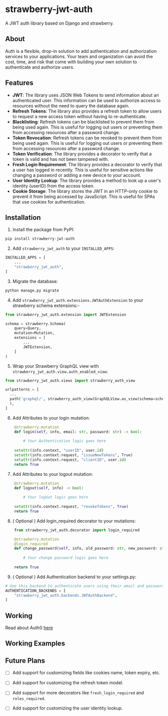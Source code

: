 # strawberry-jwt-auth

A JWT auth library based on Django and strawberry.

## About
Auth is a flexible, drop-in solution to add authentication and authorization services to your applications. Your team and organization can avoid the cost, time, and risk that come with building your own solution to authenticate and authorize users.

## Features
- **JWT**: The library uses JSON Web Tokens to send information about an authenticated user. This information can be used to authorize access to resources without the need to query the database again.
- **Refresh Tokens**: The library also provides a refresh token to allow users to request a new access token without having to re-authenticate.
- **Blacklisting**: Refresh tokens can be blacklisted to prevent them from being used again. This is useful for logging out users or preventing them from accessing resources after a password change.
- **Token Revocation**: Refresh tokens can be revoked to prevent them from being used again. This is useful for logging out users or preventing them from accessing resources after a password change.
- **Token Verification**: The library provides a decorator to verify that a token is valid and has not been tampered with.
- **Fresh Login Requirement**: The library provides a decorator to verify that a user has logged in recently. This is useful for sensitive actions like changing a password or adding a new device to your account.
- **User Identity Lookup**: The library provides a method to look up a user's identity (userID) from the access token.
- **Cookie Storage**: The library stores the JWT in an HTTP-only cookie to prevent it from being accessed by JavaScript. This is useful for SPAs that use cookies for authentication.

## Installation
1. Install the package from PyPI:
```bash
pip install strawberry-jwt-auth
```

2. Add `strawberry_jwt_auth` to your `INSTALLED_APPS`:
```python
INSTALLED_APPS = [
    ...
    "strawberry_jwt_auth",
]
```

3. Migrate the database:
```bash
python manage.py migrate
```

4. Add `strawberry_jwt_auth.extensions.JWTAuthExtension` to your strawberry schema extensions:-
```python
from strawberry_jwt_auth.extension import JWTExtension

schema = strawberry.Schema(
    query=Query,
    mutation=Mutation,
    extensions = [
        ...
        JWTExtension,
    ]
)
```

5. Wrap your Strawberry GraphQL view with `strawberry_jwt_auth.view.auth_enabled_view`:
```python
from strawberry_jwt_auth.views import strawberry_auth_view 

urlpatterns = [
  ...
  path('graphql/', strawberry_auth_view(GraphQLView.as_view(schema=schema))),
  ),
]
```

6. Add Attributes to your login mutation:
```python
    @strawberry.mutation
    def login(self, info, email: str, password: str) -> bool:
        
        # Your Authentication logic goes here
        
    setattr(info.context, "userID", user.id)
    setattr(info.context.request, "issueNewTokens", True)
    setattr(info.context.request, "clientID", user.id)
    return True
```

7. Add Attributes to your logout mutation:
```python
    @strawberry.mutation
    def logout(self, info) -> bool:
        
        # Your logout logic goes here
        
    setattr(info.context.request, "revokeTokens", True)
    return True
```

8. ( Optional ) Add login_required decorator to your mutations:
```python
    from strawberry_jwt_auth.decorator import login_required

    @strawberry.mutation
    @login_required
    def change_password(self, info, old_password: str, new_password: str) -> bool:
        
        # Your change password logic goes here
        
    return True
```

9. ( Optional ) Add Authentication backend to your settings.py:
```python
# Use this backend to authenticate users using their email and password
AUTHENTICATION_BACKENDS = [
    "strawberry_jwt_auth.backends.JWTAuthBackend",
]
```
## Working
 Read about Auth0 [here](https://auth0.com/docs)

## Working Examples

## Future Plans
- [ ] Add support for customizing fields like cookies name, token expiry, etc.
- [ ] Add support for customizing the refresh token model.
- [ ] Add support for more decorators like `fresh_login_required` and `roles_required`.
- [ ] Add support for customizing the user identity lookup.

